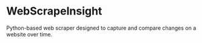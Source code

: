 # WebScrapeInsight
Python-based web scraper designed to capture and compare changes on a website over time.
